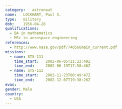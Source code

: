 ```yaml
---
category:	astronaut
name:	LOCKHART, Paul S.
type:	military
dob:	1956-04-28
qualifications:
  - BA in mathematics
  - MSc in aerospace engineering
references:
  - http://www.nasa.gov/pdf/740566main_current.pdf
missions:
  - name: STS-111
    time_start:   2002-06-05T21:22:49Z
    time_end:     2002-06-19T17:58:46Z
  - name: STS-113
    time_start:   2002-11-23T00:49:47Z
    time_end:     2002-12-07T19:38:26Z
evas:
gender:	Male
country:
  - USA
---
```

